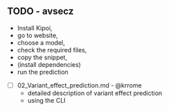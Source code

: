 ## TODO - avsecz
  - Install Kipoi, 
  - go to website, 
  - choose a model, 
  - check the required files,
  - copy the snippet, 
  - (install dependencies) 
  - run the prediction
- [ ] 02_Variant_effect_prediction.md - @krrome
  - detailed description of variant effect prediction
  - using the CLI
